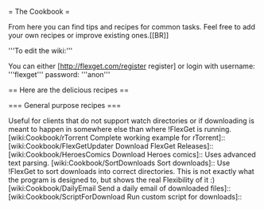 = The Cookbook =

From here you can find tips and recipes for common tasks.
Feel free to add your own recipes or improve existing ones.[[BR]]

'''To edit the wiki:'''

You can either [http://flexget.com/register register] or login with username: '''flexget''' password: '''anon'''

== Here are the delicious recipes ==

 [wiki:Cookbook/Series Recipes for series]::
 [wiki:Cookbook/Movies Recipes for movies]::

=== General purpose recipes ===

 [wiki:Cookbook/MakeRssForDownload Generate download RSS for other clients]::
 Useful for clients that do not support watch directories or if downloading is meant to happen in somewhere else than where !FlexGet is running.
 [wiki:Cookbook/rTorrent Complete working example for rTorrent]::
 [wiki:Cookbook/FlexGetUpdater Download FlexGet Releases]::
 [wiki:Cookbook/HeroesComics Download Heroes comics]::
 Uses advanced text parsing.
 [wiki:Cookbook/SortDownloads Sort downloads]::
 Use !FlexGet to sort downloads into correct directories. This is not exactly what the program is designed to, but shows the real Flexibility of it :)
 [wiki:Cookbook/DailyEmail Send a daily email of downloaded files]::
 [wiki:Cookbook/ScriptForDownload Run custom script for downloads]::
